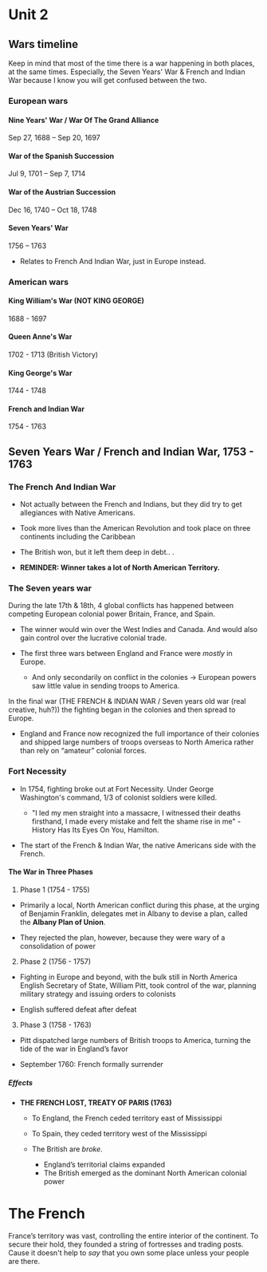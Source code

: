 # Unit 2
## Wars timeline

 Keep in mind that most of the time there is a war happening in both places, at the same times. Especially, the Seven Years' War & French and Indian War because I know you will get confused between the two.

### European wars

#### Nine Years' War / War Of The Grand Alliance
 Sep 27, 1688 – Sep 20, 1697

#### War of the Spanish Succession
 Jul 9, 1701 – Sep 7, 1714

#### War of the Austrian Succession
 Dec 16, 1740 – Oct 18, 1748

#### Seven Years' War
 1756 – 1763

 - Relates to French And Indian War, just in Europe instead.

### American wars

#### King William's War (NOT KING GEORGE)
 1688 - 1697

#### Queen Anne's War
 1702 - 1713 (British Victory)

#### King George's War
 1744 - 1748
  
#### French and Indian War
 1754 - 1763

## Seven Years War / French and Indian War, 1753 - 1763 

### The French And Indian War 
 - Not actually between the French and Indians, but they did try to get allegiances with Native Americans.

 - Took more lives than the American Revolution and took place on three continents including the Caribbean 

 - The British won, but it left them deep in debt.. .

 - **REMINDER: Winner takes a lot of North American Territory.**

### The Seven years war
  
  During the late 17th & 18th, 4 global conflicts has happened between competing European colonial power Britain, France, and Spain.

  - The winner would win over the West Indies and Canada. And would also gain control over the lucrative colonial trade.

  - The first three wars between England and France were *mostly* in Europe.
    - And only secondarily on conflict in the colonies → European powers saw little value in sending troops to America.
 
 In the final war (THE FRENCH & INDIAN WAR / Seven years old war (real creative, huh?)) the fighting began in the colonies and then spread to Europe.

 - England and France now recognized the full importance of their colonies and shipped large numbers of troops overseas to North America rather than rely on “amateur” colonial forces.


### Fort Necessity

  - In 1754, fighting broke out at Fort Necessity. Under George Washington's command, 1/3 of colonist soldiers were killed.
    - "I led my men straight into a massacre, I witnessed their deaths firsthand, I made every mistake and felt the shame rise in me" - History Has Its Eyes On You, Hamilton.

  - The start of the French & Indian War, the native Americans side with the French.

#### The War in Three Phases

 1. Phase 1 (1754 - 1755)
  * Primarily a local, North American conflict during this phase, at the urging of Benjamin Franklin, delegates met in Albany to devise a plan, called the **Albany Plan of Union**.

  * They rejected the plan, however, because they were wary of a consolidation of power
 
 2. Phase 2 (1756 - 1757)
  * Fighting in Europe and beyond, with the bulk still in North America English Secretary of State, William Pitt, took control of the war, planning military strategy and issuing orders to colonists

  * English suffered defeat after defeat

 3. Phase 3 (1758 - 1763)
  * Pitt dispatched large numbers of British troops to America, turning the tide of the war in England’s favor

  * September 1760: French formally surrender

##### Effects

  - **THE FRENCH LOST, TREATY OF PARIS (1763)**
    - To England, the French ceded territory east of Mississippi 

    - To Spain, they ceded territory west of the Mississippi

    - The British are *broke*.
      - England’s territorial claims expanded
      - The British emerged as the dominant North American colonial power

# The French

France’s territory was vast, controlling the entire interior of the continent. To secure their hold, they founded a string of fortresses and trading posts. 
Cause it doesn't help to *say* that you own some place unless your people are there. 
